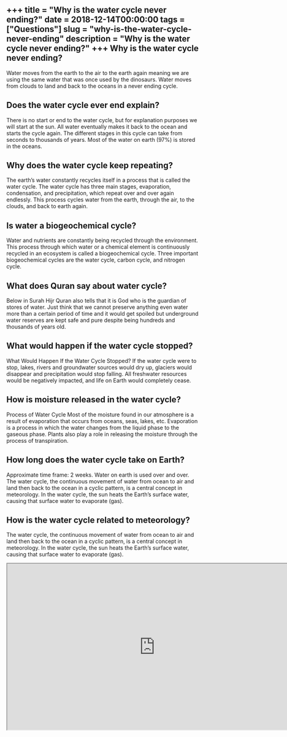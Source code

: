 +++
title = "Why is the water cycle never ending?"
date = 2018-12-14T00:00:00
tags = ["Questions"]
slug = "why-is-the-water-cycle-never-ending"
description = "Why is the water cycle never ending?"
+++
Why is the water cycle never ending?
------------------------------------

Water moves from the earth to the air to the earth again meaning we are using the same water that was once used by the dinosaurs. Water moves from clouds to land and back to the oceans in a never ending cycle.

Does the water cycle ever end explain?
--------------------------------------

There is no start or end to the water cycle, but for explanation purposes we will start at the sun. All water eventually makes it back to the ocean and starts the cycle again. The different stages in this cycle can take from seconds to thousands of years. Most of the water on earth (97%) is stored in the oceans.

Why does the water cycle keep repeating?
----------------------------------------

The earth’s water constantly recycles itself in a process that is called the water cycle. The water cycle has three main stages, evaporation, condensation, and precipitation, which repeat over and over again endlessly. This process cycles water from the earth, through the air, to the clouds, and back to earth again.

Is water a biogeochemical cycle?
--------------------------------

Water and nutrients are constantly being recycled through the environment. This process through which water or a chemical element is continuously recycled in an ecosystem is called a biogeochemical cycle. Three important biogeochemical cycles are the water cycle, carbon cycle, and nitrogen cycle.

What does Quran say about water cycle?
--------------------------------------

Below in Surah Hijr Quran also tells that it is God who is the guardian of stores of water. Just think that we cannot preserve anything even water more than a certain period of time and it would get spoiled but underground water reserves are kept safe and pure despite being hundreds and thousands of years old.

What would happen if the water cycle stopped?
---------------------------------------------

What Would Happen If the Water Cycle Stopped? If the water cycle were to stop, lakes, rivers and groundwater sources would dry up, glaciers would disappear and precipitation would stop falling. All freshwater resources would be negatively impacted, and life on Earth would completely cease.

How is moisture released in the water cycle?
--------------------------------------------

Process of Water Cycle Most of the moisture found in our atmosphere is a result of evaporation that occurs from oceans, seas, lakes, etc. Evaporation is a process in which the water changes from the liquid phase to the gaseous phase. Plants also play a role in releasing the moisture through the process of transpiration.

How long does the water cycle take on Earth?
--------------------------------------------

Approximate time frame: 2 weeks. Water on earth is used over and over. The water cycle, the continuous movement of water from ocean to air and land then back to the ocean in a cyclic pattern, is a central concept in meteorology. In the water cycle, the sun heats the Earth’s surface water, causing that surface water to evaporate (gas).

How is the water cycle related to meteorology?
----------------------------------------------

The water cycle, the continuous movement of water from ocean to air and land then back to the ocean in a cyclic pattern, is a central concept in meteorology. In the water cycle, the sun heats the Earth’s surface water, causing that surface water to evaporate (gas).

<iframe allow="accelerometer; autoplay; clipboard-write; encrypted-media; gyroscope; picture-in-picture" allowfullscreen="" class="__youtube_prefs__  epyt-is-override  no-lazyload" data-no-lazy="1" data-origheight="433" data-origwidth="770" data-skipgform_ajax_framebjll="" height="433" id="_ytid_20667" loading="lazy" src="https://www.youtube.com/embed/tYFTEembPR0?enablejsapi=1&autoplay=0&cc_load_policy=0&cc_lang_pref=&iv_load_policy=1&loop=0&modestbranding=0&rel=1&fs=1&playsinline=0&autohide=2&theme=dark&color=red&controls=1&" title="YouTube player" width="770"></iframe>